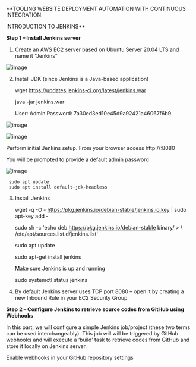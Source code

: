 **TOOLING WEBSITE DEPLOYMENT AUTOMATION WITH CONTINUOUS INTEGRATION. 

 INTRODUCTION TO JENKINS**
 
**Step 1 – Install Jenkins server**

1. Create an AWS EC2 server based on Ubuntu Server 20.04 LTS and name it "Jenkins"

![image](https://user-images.githubusercontent.com/67065306/136219406-096c6220-46bb-4bef-a641-c95c8803bf47.png)


2. Install JDK (since Jenkins is a Java-based application)

     wget https://updates.jenkins-ci.org/latest/jenkins.war
     
     java -jar jenkins.war
     
     User: Admin     Password: 7a30ed3ed10e45d9a92421a46067f6b9
     
 ![image](https://user-images.githubusercontent.com/67065306/136225000-a20070ee-6370-4066-a0a4-fdcc6a3f5e24.png)


![image](https://user-images.githubusercontent.com/67065306/136225684-ba1014d8-850a-4ad7-86de-aec4fcf528c5.png)

Perform initial Jenkins setup.
From your browser access http://<Jenkins-Server-Public-IP-Address-or-Public-DNS-Name>:8080

You will be prompted to provide a default admin password

![image](https://user-images.githubusercontent.com/67065306/136225999-8cf7ec66-f392-4656-bb10-56fb33a47bbe.png)

     sudo apt update
     sudo apt install default-jdk-headless

3. Install Jenkins

    wget -q -O - https://pkg.jenkins.io/debian-stable/jenkins.io.key | sudo apt-key add -
    
    sudo sh -c 'echo deb https://pkg.jenkins.io/debian-stable binary/ > \  /etc/apt/sources.list.d/jenkins.list'
    
    sudo apt update
    
    sudo apt-get install jenkins
    
    Make sure Jenkins is up and running

    sudo systemctl status jenkins

4. By default Jenkins server uses TCP port 8080 – open it by creating a new Inbound Rule in your EC2 Security Group

 
**Step 2 – Configure Jenkins to retrieve source codes from GitHub using Webhooks**
 
In this part, we will configure a simple Jenkins job/project (these two terms can be used interchangeably). 
This job will will be triggered by GitHub webhooks and will execute a ‘build’ task to retrieve codes from GitHub and store it locally on Jenkins server.

Enable webhooks in your GitHub repository settings
 
 
 
 
 
 
